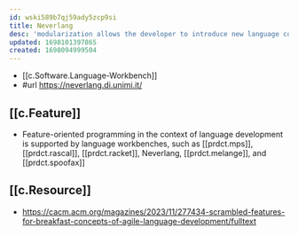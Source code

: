 ```yaml
---
id: wski589b7qj59ady5zcp9si
title: Neverlang
desc: 'modularization allows the developer to introduce new language constructs in an agile way'
updated: 1698101397865
created: 1698094999504
---
```


- [[c.Software.Language-Workbench]]
- #url https://neverlang.di.unimi.it/


## [[c.Feature]]

- Feature-oriented programming in the context of language development is supported by language workbenches, such as [[prdct.mps]], [[prdct.rascal]], [[prdct.racket]], Neverlang, [[prdct.melange]], and [[prdct.spoofax]]

## [[c.Resource]]

- https://cacm.acm.org/magazines/2023/11/277434-scrambled-features-for-breakfast-concepts-of-agile-language-development/fulltext